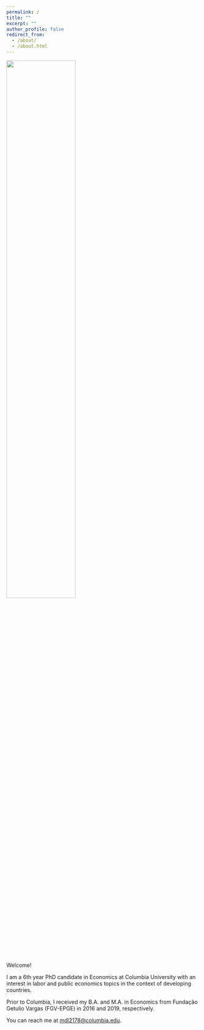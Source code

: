```yaml
---
permalink: /
title: ""
excerpt: ""
author_profile: false
redirect_from: 
  - /about/
  - /about.html
---
```


<img src="{{ site.url }}{{ site.baseurl }}/images/profile.jpg" alt="" width = "60%" class = "profile-image">

Welcome!  

I am a 6th year PhD candidate in Economics at Columbia University with an interest in labor and public economics topics in the context of developing countries. 

Prior to Columbia, I received my B.A. and M.A. in Economics from Fundação Getulio Vargas (FGV-EPGE) in 2016 and 2019, respectively. 

You can reach me at [mdl2178@columbia.edu](mailto:mdl2178@columbia.edu). 

